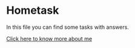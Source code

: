 # Hometask
In this file you can find some tasks with answers.


[Click here to know more about me](https://youtu.be/dQw4w9WgXcQ?si=GT5g-IzaGDn5J-aG)
